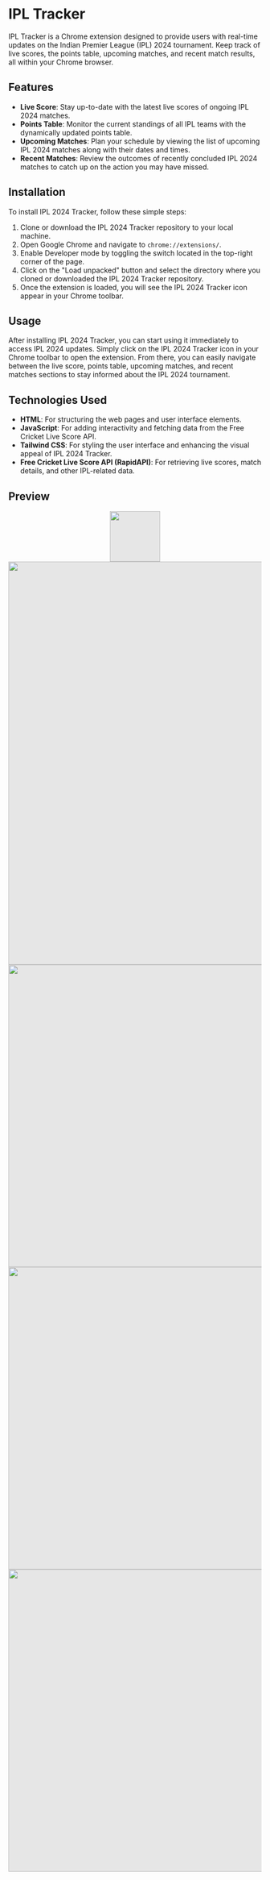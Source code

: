 # IPL Tracker

IPL Tracker is a Chrome extension designed to provide users with real-time updates on the Indian Premier League (IPL) 2024 tournament. Keep track of live scores, the points table, upcoming matches, and recent match results, all within your Chrome browser.

## Features

- **Live Score**: Stay up-to-date with the latest live scores of ongoing IPL 2024 matches.
- **Points Table**: Monitor the current standings of all IPL teams with the dynamically updated points table.
- **Upcoming Matches**: Plan your schedule by viewing the list of upcoming IPL 2024 matches along with their dates and times.
- **Recent Matches**: Review the outcomes of recently concluded IPL 2024 matches to catch up on the action you may have missed.

## Installation

To install IPL 2024 Tracker, follow these simple steps:

1. Clone or download the IPL 2024 Tracker repository to your local machine.
2. Open Google Chrome and navigate to `chrome://extensions/`.
3. Enable Developer mode by toggling the switch located in the top-right corner of the page.
4. Click on the "Load unpacked" button and select the directory where you cloned or downloaded the IPL 2024 Tracker repository.
5. Once the extension is loaded, you will see the IPL 2024 Tracker icon appear in your Chrome toolbar.

## Usage

After installing IPL 2024 Tracker, you can start using it immediately to access IPL 2024 updates. Simply click on the IPL 2024 Tracker icon in your Chrome toolbar to open the extension. From there, you can easily navigate between the live score, points table, upcoming matches, and recent matches sections to stay informed about the IPL 2024 tournament.

## Technologies Used

- **HTML**: For structuring the web pages and user interface elements.
- **JavaScript**: For adding interactivity and fetching data from the Free Cricket Live Score API.
- **Tailwind CSS**: For styling the user interface and enhancing the visual appeal of IPL 2024 Tracker.
- **Free Cricket Live Score API (RapidAPI)**: For retrieving live scores, match details, and other IPL-related data.

## Preview
<p align="center">
<img style="display: block;-webkit-user-select: none;margin: auto;background-color: hsl(0, 0%, 90%);transition: background-color 300ms;" src="https://github-production-user-asset-6210df.s3.amazonaws.com/176023458/352802457-7317a21e-b89f-404b-a6f5-072975afcaf5.png?X-Amz-Algorithm=AWS4-HMAC-SHA256&amp;X-Amz-Credential=AKIAVCODYLSA53PQK4ZA%2F20240728%2Fus-east-1%2Fs3%2Faws4_request&amp;X-Amz-Date=20240728T093509Z&amp;X-Amz-Expires=300&amp;X-Amz-Signature=1a8be369a5581d255a2758b7dfb5a4219c12639bee912bad44570bab191adea8&amp;X-Amz-SignedHeaders=host&amp;actor_id=176023458&amp;key_id=0&amp;repo_id=830920030" height="100">
 <img style="display: block;-webkit-user-select: none;margin: auto;background-color: hsl(0, 0%, 90%);transition: background-color 300ms;" src="https://github-production-user-asset-6210df.s3.amazonaws.com/176023458/352803345-8671181b-64be-416f-a310-fd673b5176a5.png?X-Amz-Algorithm=AWS4-HMAC-SHA256&amp;X-Amz-Credential=AKIAVCODYLSA53PQK4ZA%2F20240728%2Fus-east-1%2Fs3%2Faws4_request&amp;X-Amz-Date=20240728T094901Z&amp;X-Amz-Expires=300&amp;X-Amz-Signature=485e7b395793acb520348c4e7fd6c36c18615020b9c6c3b8bb8f52ba8a01bf1f&amp;X-Amz-SignedHeaders=host&amp;actor_id=176023458&amp;key_id=0&amp;repo_id=830920030" width="800">
<img style="display: block;-webkit-user-select: none;margin: auto;cursor: zoom-in;background-color: hsl(0, 0%, 90%);transition: background-color 300ms;" src="https://github-production-user-asset-6210df.s3.amazonaws.com/176023458/352802481-c4da298d-24bf-45d2-b628-08bf7a413018.png?X-Amz-Algorithm=AWS4-HMAC-SHA256&amp;X-Amz-Credential=AKIAVCODYLSA53PQK4ZA%2F20240728%2Fus-east-1%2Fs3%2Faws4_request&amp;X-Amz-Date=20240728T093657Z&amp;X-Amz-Expires=300&amp;X-Amz-Signature=cc6f2fbfd9e8c68a9b202a1831beb50566bfa82633a849c4416e8c6a83010341&amp;X-Amz-SignedHeaders=host&amp;actor_id=176023458&amp;key_id=0&amp;repo_id=830920030" height="600">
<img style="display: block;-webkit-user-select: none;margin: auto;cursor: zoom-in;background-color: hsl(0, 0%, 90%);transition: background-color 300ms;" src="https://github-production-user-asset-6210df.s3.amazonaws.com/176023458/352802487-aa882aa6-b90b-4834-a00a-31aaaf3ad0c5.png?X-Amz-Algorithm=AWS4-HMAC-SHA256&amp;X-Amz-Credential=AKIAVCODYLSA53PQK4ZA%2F20240728%2Fus-east-1%2Fs3%2Faws4_request&amp;X-Amz-Date=20240728T093856Z&amp;X-Amz-Expires=300&amp;X-Amz-Signature=d8399bdfec586437ec944e978d460e1599fb1cbc9deadb18c2f0442ddaba80d4&amp;X-Amz-SignedHeaders=host&amp;actor_id=176023458&amp;key_id=0&amp;repo_id=830920030" height="600">
<img style="display: block;-webkit-user-select: none;margin: auto;cursor: zoom-in;background-color: hsl(0, 0%, 90%);transition: background-color 300ms;" src="https://github-production-user-asset-6210df.s3.amazonaws.com/176023458/352802491-eafd809d-f140-4470-8fda-cac73e45f743.png?X-Amz-Algorithm=AWS4-HMAC-SHA256&amp;X-Amz-Credential=AKIAVCODYLSA53PQK4ZA%2F20240728%2Fus-east-1%2Fs3%2Faws4_request&amp;X-Amz-Date=20240728T093916Z&amp;X-Amz-Expires=300&amp;X-Amz-Signature=3518dc8a7d3f8412efec97948ca81666326f10ac736f9071f74ca452f38f1017&amp;X-Amz-SignedHeaders=host&amp;actor_id=176023458&amp;key_id=0&amp;repo_id=830920030" height="600"></p>



